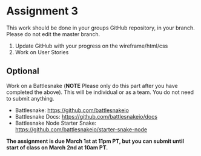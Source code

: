 # Assignment 3

This work should be done in your groups GitHub repository, in your branch. Please do not edit the master branch.

1. Update GitHub with your progress on the wireframe/html/css
2. Work on User Stories

## Optional

Work on a Battlesnake (**NOTE** Please only do this part after you have completed the above). This will be individual or as a team. You do not need to submit anything.

* Battlesnake: https://github.com/battlesnakeio
* Battlesnake Docs: https://github.com/battlesnakeio/docs
* Battlesnake Node Starter Snake: https://github.com/battlesnakeio/starter-snake-node

**The assignment is due March 1st at 11pm PT, but you can submit until start of class on March 2nd at 10am PT.**
